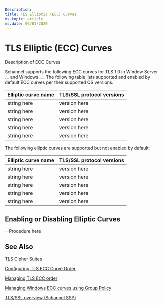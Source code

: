 ```yaml
---
Description: 
title: TLS Elliptic (ECC) Curves
ms.topic: article
ms.date: 06/01/2020
---
```


# TLS Elliptic (ECC) Curves

Description of ECC Curves

Schannel supports the following ECC curves for TLS 1.0 in Window Server __ and Windows __. The following table lists supported and enabled by default ECC curves per their supported OS versions.

| Elliptic curve name | TLS/SSL protocol versions |
|-------------|--------------|
| string here | version here |
| string here | version here |
| string here | version here |
| string here | version here |
| string here | version here |

The following elliptic curves are supported but not enabled by default:

| Elliptic curve name | TLS/SSL protocol versions |
|-------------|--------------|
| string here | version here |
| string here | version here |
| string here | version here |
| string here | version here |
| string here | version here |


## Enabling or Disabling Elliptic Curves

--Procedure here

## See Also

[TLS Cipher Suites](tls-cipher-suites.md)

[Configuring TLS ECC Curve Order](/windows-server/security/tls/manage-tls#configuring-tls-ecc-curve-order)

[Managing TLS ECC order](/windows-server/security/tls/manage-tls#managing-tls-ecc-order)

[Managing Windows ECC curves using Group Policy](/windows-server/security/tls/manage-tls#managing-windows-ecc-curves-using-group-policy)

[TLS/SSL overview (Schannel SSP)](/windows-server/security/tls/tls-ssl-schannel-ssp-overview)
